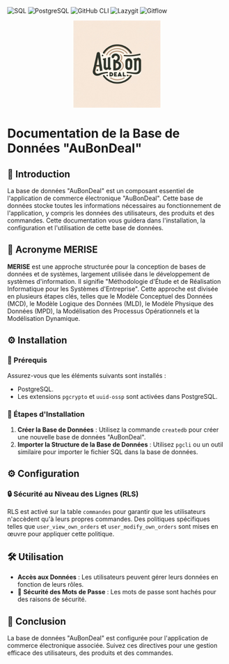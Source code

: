 ![SQL](https://img.shields.io/badge/SQL-%23000.svg?style=for-the-badge&logo=mysql&logoColor=white)
![PostgreSQL](https://img.shields.io/badge/PostgreSQL-%23336791.svg?style=for-the-badge&logo=postgresql&logoColor=white)
![GitHub CLI](https://img.shields.io/badge/GitHub%20CLI-%23181717.svg?style=for-the-badge&logo=github&logoColor=white)
![Lazygit](https://img.shields.io/badge/Lazygit-%23F05033.svg?style=for-the-badge&logo=git&logoColor=white)
![Gitflow](https://img.shields.io/badge/Gitflow-%23F05033.svg?style=for-the-badge&logo=git&logoColor=white)

<p align="center">
  <img src="images/logo.png" alt="AuBonDeal Logo" width="200">
</p>

# Documentation de la Base de Données "AuBonDeal"

## 🌟 Introduction

La base de données "AuBonDeal" est un composant essentiel de l'application de commerce électronique "AuBonDeal". Cette base de données stocke toutes les informations nécessaires au fonctionnement de l'application, y compris les données des utilisateurs, des produits et des commandes. Cette documentation vous guidera dans l'installation, la configuration et l'utilisation de cette base de données.

## 🧠 Acronyme MERISE

**MERISE** est une approche structurée pour la conception de bases de données et de systèmes, largement utilisée dans le développement de systèmes d'information. Il signifie "Méthodologie d'Étude et de Réalisation Informatique pour les Systèmes d'Entreprise". Cette approche est divisée en plusieurs étapes clés, telles que le Modèle Conceptuel des Données (MCD), le Modèle Logique des Données (MLD), le Modèle Physique des Données (MPD), la Modélisation des Processus Opérationnels et la Modélisation Dynamique.

## ⚙️ Installation

### 📝 Prérequis
Assurez-vous que les éléments suivants sont installés :
- PostgreSQL.
- Les extensions `pgcrypto` et `uuid-ossp` sont activées dans PostgreSQL.

### 🚀 Étapes d'Installation

1. **Créer la Base de Données** : Utilisez la commande `createdb` pour créer une nouvelle base de données "AuBonDeal".
2. **Importer la Structure de la Base de Données** : Utilisez `pgcli` ou un outil similaire pour importer le fichier SQL dans la base de données.

## ⚙️ Configuration

### 🔒 Sécurité au Niveau des Lignes (RLS)

RLS est activé sur la table `commandes` pour garantir que les utilisateurs n'accèdent qu'à leurs propres commandes. Des politiques spécifiques telles que `user_view_own_orders` et `user_modify_own_orders` sont mises en œuvre pour appliquer cette politique.

## 🛠️ Utilisation

- **Accès aux Données** : Les utilisateurs peuvent gérer leurs données en fonction de leurs rôles.
- 🔑 **Sécurité des Mots de Passe** : Les mots de passe sont hachés pour des raisons de sécurité.

## 🏁 Conclusion

La base de données "AuBonDeal" est configurée pour l'application de commerce électronique associée. Suivez ces directives pour une gestion efficace des utilisateurs, des produits et des commandes.